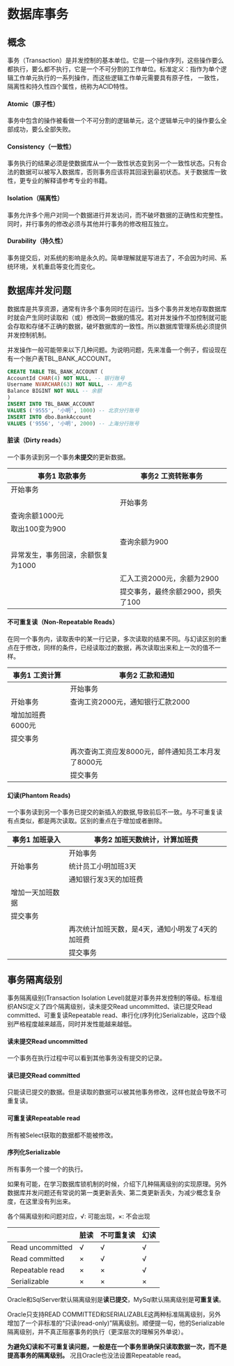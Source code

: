 # 数据库事务

## 概念

事务（Transaction）是并发控制的基本单位。它是一个操作序列，这些操作要么都执行，要么都不执行，它是一个不可分割的工作单位。标准定义：指作为单个逻辑工作单元执行的一系列操作，而这些逻辑工作单元需要具有原子性，  一致性，隔离性和持久性四个属性，统称为ACID特性。
#### Atomic（原子性）
事务中包含的操作被看做一个不可分割的逻辑单元，这个逻辑单元中的操作要么全部成功，要么全部失败。
#### Consistency（一致性）
事务执行的结果必须是使数据库从一个一致性状态变到另一个一致性状态。只有合法的数据可以被写入数据库，否则事务应该将其回滚到最初状态。关于数据库一致性，更专业的解释请参考专业的书籍。
#### Isolation（隔离性）
事务允许多个用户对同一个数据进行并发访问，而不破坏数据的正确性和完整性。同时，并行事务的修改必须与其他并行事务的修改相互独立。
#### Durability（持久性）
事务提交后，对系统的影响是永久的。简单理解就是写进去了，不会因为时间、系统环境，关机重启等变化而变化。
## 数据库并发问题
数据库是共享资源，通常有许多个事务同时在运行。当多个事务并发地存取数据库时就会产生同时读取和（或）修改同一数据的情况。若对并发操作不加控制就可能会存取和存储不正确的数据，破坏数据库的一致性。所以数据库管理系统必须提供并发控制机制。

并发操作一般可能带来以下几种问题。为说明问题，先来准备一个例子，假设现在有一个账户表TBL_BANK_ACCOUNT。
```sql
CREATE TABLE TBL_BANK_ACCOUNT（
AccountId CHAR(4) NOT NULL, -- 银行账号
Username NVARCHAR(63) NOT NULL, -- 用户名
Balance BIGINT NOT NULL -- 余额
)
INSERT INTO TBL_BANK_ACCOUNT
VALUES ('9555', '小明', 1000) -- 北京分行账号
INSERT INTO dbo.BankAccount
VALUES ('9556', '小明', 2000) -- 上海分行账号
```

#### 脏读（Dirty reads）
一个事务读到另一个事务**未提交**的更新数据。

| 事务1 取款事务 | 事务2 工资转账事务 |
| -- | -- |
| 开始事务      |  |
|             | 开始事务 |
|查询余额1000元 | |
|取出100变为900 |  |
|             |  查询余额为900|
|异常发生，事务回滚，余额恢复为1000 |  |
|             |汇入工资2000元，余额为2900|
|             | 提交事务，最终余额2900，损失了100|

#### 不可重复读（Non-Repeatable Reads）
在同一个事务内，读取表中的某一行记录，多次读取的结果不同。与幻读区别的重点在于修改，同样的条件，已经读取过的数据，再次读取出来和上一次的值不一样。

| 事务1 工资计算 | 事务2 汇款和通知 |
| -- | -- |
|    |  开始事务 |
| 开始事务 | 查询工资2000元，通知银行汇款2000 |
|增加加班费6000元 |  |
| 提交事务       | |
|              |再次查询工资应发8000元，邮件通知员工本月发了8000元 |
|              | 提交事务|

#### 幻读(Phantom Reads)
一个事务读到另一个事务已提交的新插入的数据,导致前后不一致。与不可重复读有点类似，都是两次读取。区别的重点在于增加或者删除。

| 事务1 加班录入 | 事务2 加班天数统计，计算加班费 |
| -- | -- |
|      | 开始事务 |
| 开始事务 | 统计员工小明加班3天 |
|             | 通知银行发3天的加班费|
|增加一天加班数据|  |
|提交事务 |  |
|        | 再次统计加班天数，是4天，通知小明发了4天的加班费 |
|              |提交事务 |

## 事务隔离级别
事务隔离级别(Transaction Isolation Level)就是对事务并发控制的等级。标准组织ANSI定义了四个隔离级别，读未提交Read uncommitted、读已提交Read committed、可重复读Repeatable read、串行化(序列化)Serializable，这四个级别严格程度越来越高，同时并发性能越来越低。

#### 读未提交Read uncommitted
一个事务在执行过程中可以看到其他事务没有提交的记录。
#### 读已提交Read committed
只能读已提交的数据。但是读取的数据可以被其他事务修改，这样也就会导致不可重复读。
#### 可重复读Repeatable read
所有被Select获取的数据都不能被修改。
#### 序列化Serializable
所有事务一个接一个的执行。

如果有可能，在学习数据库锁机制的时候，介绍下几种隔离级别的实现原理。另外数据库并发问题还有常说的第一类更新丢失、第二类更新丢失，为减少概念复杂度，在这里没有列出来。

各个隔离级别和问题对应，√: 可能出现，×: 不会出现

|  | 脏读 | 不可重复读|幻读|
| -- | -- | -- | -- |
| Read uncommitted | √ |√ |√ |
| Read committed | × |√ |√ |
|  Repeatable read  | × | × |√ |
|Serializable| × | × |× |

Oracle和SqlServer默认隔离级别是**读已提交**，MySql默认隔离级别是**可重复读**。

Oracle只支持READ COMMITTED和SERIALIZABLE这两种标准隔离级别，另外增加了一个非标准的“只读(read-only)”隔离级别。顺便提一句，他的Serializable隔离级别，并不真正阻塞事务的执行（更深层次的理解另外单说）。

**为避免幻读和不可重复读问题，一般是在一个事务里确保只读取数据一次，而不是提高事务的隔离级别。** 况且Oracle也没法设置Repeatable read。
